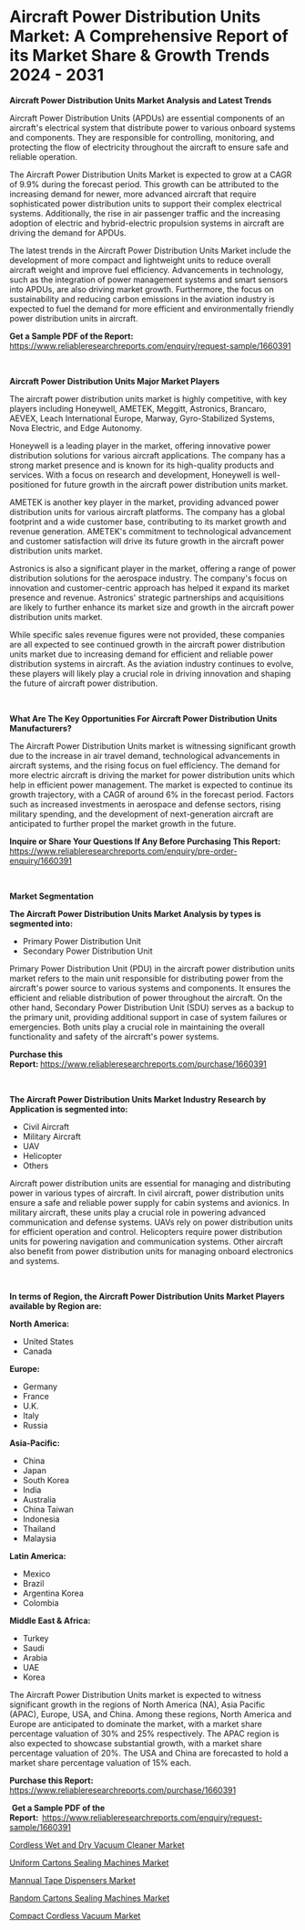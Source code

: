 <p><h1>Aircraft Power Distribution Units Market: A Comprehensive Report of its Market Share & Growth Trends 2024 - 2031</h1></p><p><strong>Aircraft Power Distribution Units Market Analysis and Latest Trends</strong></p>
<p><p>Aircraft Power Distribution Units (APDUs) are essential components of an aircraft's electrical system that distribute power to various onboard systems and components. They are responsible for controlling, monitoring, and protecting the flow of electricity throughout the aircraft to ensure safe and reliable operation.</p><p>The Aircraft Power Distribution Units Market is expected to grow at a CAGR of 9.9% during the forecast period. This growth can be attributed to the increasing demand for newer, more advanced aircraft that require sophisticated power distribution units to support their complex electrical systems. Additionally, the rise in air passenger traffic and the increasing adoption of electric and hybrid-electric propulsion systems in aircraft are driving the demand for APDUs.</p><p>The latest trends in the Aircraft Power Distribution Units Market include the development of more compact and lightweight units to reduce overall aircraft weight and improve fuel efficiency. Advancements in technology, such as the integration of power management systems and smart sensors into APDUs, are also driving market growth. Furthermore, the focus on sustainability and reducing carbon emissions in the aviation industry is expected to fuel the demand for more efficient and environmentally friendly power distribution units in aircraft.</p></p>
<p><strong>Get a Sample PDF of the Report:&nbsp;</strong> <a href="https://www.reliableresearchreports.com/enquiry/request-sample/1660391">https://www.reliableresearchreports.com/enquiry/request-sample/1660391</a></p>
<p>&nbsp;</p>
<p><strong>Aircraft Power Distribution Units Major Market Players</strong></p>
<p><p>The aircraft power distribution units market is highly competitive, with key players including Honeywell, AMETEK, Meggitt, Astronics, Brancaro, AEVEX, Leach International Europe, Marway, Gyro-Stabilized Systems, Nova Electric, and Edge Autonomy.</p><p>Honeywell is a leading player in the market, offering innovative power distribution solutions for various aircraft applications. The company has a strong market presence and is known for its high-quality products and services. With a focus on research and development, Honeywell is well-positioned for future growth in the aircraft power distribution units market.</p><p>AMETEK is another key player in the market, providing advanced power distribution units for various aircraft platforms. The company has a global footprint and a wide customer base, contributing to its market growth and revenue generation. AMETEK's commitment to technological advancement and customer satisfaction will drive its future growth in the aircraft power distribution units market.</p><p>Astronics is also a significant player in the market, offering a range of power distribution solutions for the aerospace industry. The company's focus on innovation and customer-centric approach has helped it expand its market presence and revenue. Astronics' strategic partnerships and acquisitions are likely to further enhance its market size and growth in the aircraft power distribution units market.</p><p>While specific sales revenue figures were not provided, these companies are all expected to see continued growth in the aircraft power distribution units market due to increasing demand for efficient and reliable power distribution systems in aircraft. As the aviation industry continues to evolve, these players will likely play a crucial role in driving innovation and shaping the future of aircraft power distribution.</p></p>
<p>&nbsp;</p>
<p><strong>What Are The Key Opportunities For Aircraft Power Distribution Units Manufacturers?</strong></p>
<p><p>The Aircraft Power Distribution Units market is witnessing significant growth due to the increase in air travel demand, technological advancements in aircraft systems, and the rising focus on fuel efficiency. The demand for more electric aircraft is driving the market for power distribution units which help in efficient power management. The market is expected to continue its growth trajectory, with a CAGR of around 6% in the forecast period. Factors such as increased investments in aerospace and defense sectors, rising military spending, and the development of next-generation aircraft are anticipated to further propel the market growth in the future.</p></p>
<p><strong>Inquire or Share Your Questions If Any Before Purchasing This Report:</strong> <a href="https://www.reliableresearchreports.com/enquiry/pre-order-enquiry/1660391">https://www.reliableresearchreports.com/enquiry/pre-order-enquiry/1660391</a></p>
<p>&nbsp;</p>
<p><strong>Market Segmentation</strong></p>
<p><strong>The Aircraft Power Distribution Units Market Analysis by types is segmented into:</strong></p>
<p><ul><li>Primary Power Distribution Unit</li><li>Secondary Power Distribution Unit</li></ul></p>
<p><p>Primary Power Distribution Unit (PDU) in the aircraft power distribution units market refers to the main unit responsible for distributing power from the aircraft's power source to various systems and components. It ensures the efficient and reliable distribution of power throughout the aircraft. On the other hand, Secondary Power Distribution Unit (SDU) serves as a backup to the primary unit, providing additional support in case of system failures or emergencies. Both units play a crucial role in maintaining the overall functionality and safety of the aircraft's power systems.</p></p>
<p><strong>Purchase this Report:&nbsp;</strong><a href="https://www.reliableresearchreports.com/purchase/1660391">https://www.reliableresearchreports.com/purchase/1660391</a></p>
<p>&nbsp;</p>
<p><strong>The Aircraft Power Distribution Units Market Industry Research by Application is segmented into:</strong></p>
<p><ul><li>Civil Aircraft</li><li>Military Aircraft</li><li>UAV</li><li>Helicopter</li><li>Others</li></ul></p>
<p><p>Aircraft power distribution units are essential for managing and distributing power in various types of aircraft. In civil aircraft, power distribution units ensure a safe and reliable power supply for cabin systems and avionics. In military aircraft, these units play a crucial role in powering advanced communication and defense systems. UAVs rely on power distribution units for efficient operation and control. Helicopters require power distribution units for powering navigation and communication systems. Other aircraft also benefit from power distribution units for managing onboard electronics and systems.</p></p>
<p>&nbsp;</p>
<p><strong>In terms of Region, the Aircraft Power Distribution Units Market Players available by Region are:</strong></p>
<p>
    <p> <strong> North America: </strong>
        <ul>
            <li>United States</li>
            <li>Canada</li>
        </ul>
        </p> 
    <p> <strong> Europe: </strong>
        <ul>
            <li>Germany</li>
            <li>France</li>
            <li>U.K.</li>
            <li>Italy</li>
            <li>Russia</li>
        </ul>
        </p> 
    <p> <strong> Asia-Pacific: </strong>
        <ul>
            <li>China</li>
            <li>Japan</li>
            <li>South Korea</li>
            <li>India</li>
            <li>Australia</li>
            <li>China Taiwan</li>
            <li>Indonesia</li>
            <li>Thailand</li>
            <li>Malaysia</li>
        </ul>
        </p> 
    <p> <strong> Latin America: </strong>
        <ul>
            <li>Mexico</li>
            <li>Brazil</li>
            <li>Argentina Korea</li>
            <li>Colombia</li>
        </ul>
        </p> 
    <p> <strong> Middle East & Africa: </strong>
        <ul>
            <li>Turkey</li>
            <li>Saudi</li>
            <li>Arabia</li>
            <li>UAE</li>
            <li>Korea</li>
        </ul>
    </p>
    </p>
<p><p>The Aircraft Power Distribution Units market is expected to witness significant growth in the regions of North America (NA), Asia Pacific (APAC), Europe, USA, and China. Among these regions, North America and Europe are anticipated to dominate the market, with a market share percentage valuation of 30% and 25% respectively. The APAC region is also expected to showcase substantial growth, with a market share percentage valuation of 20%. The USA and China are forecasted to hold a market share percentage valuation of 15% each.</p></p>
<p><strong>Purchase this Report: </strong><a href="https://www.reliableresearchreports.com/purchase/1660391">https://www.reliableresearchreports.com/purchase/1660391</a></p>
<p>&nbsp;<strong>Get a Sample PDF of the Report:&nbsp;&nbsp;</strong><a href="https://www.reliableresearchreports.com/enquiry/request-sample/1660391">https://www.reliableresearchreports.com/enquiry/request-sample/1660391</a></p>
<p><strong></strong></p>
<p><p><a href="https://view.publitas.com/reportprime-1/cordless-wet-and-dry-vacuum-cleaner-market-analysis-examines-its-scope-on-growth-opportunities-and-forecasted-trends-spanning-from-2024-to-2031/">Cordless Wet and Dry Vacuum Cleaner Market</a></p><p><a href="https://glittery-fuchsia-86a.notion.site/Uniform-Cartons-Sealing-Machines-Market-Share-Market-New-Trends-Analysis-Report-By-Type-By-Applic-986a19c4ccc6472bb76d1345e93f9606">Uniform Cartons Sealing Machines Market</a></p><p><a href="https://glittery-fuchsia-86a.notion.site/Mannual-Tape-Dispensers-Market-Challenges-Opportunities-and-Growth-Drivers-and-Major-Market-Playe-107f8f958a7f491da9bddf5589fda6c6">Mannual Tape Dispensers Market</a></p><p><a href="https://acidic-farm-354.notion.site/Random-Cartons-Sealing-Machines-Market-with-the-goal-of-estimating-the-market-size-and-future-growth-4d8d9bf8a413450ea4d338b61f5585ab">Random Cartons Sealing Machines Market</a></p><p><a href="https://view.publitas.com/reportprime-1/compact-cordless-vacuum-market-growth-market-trends-covid-19-impact-and-forecasts-for-period-from-2024-2031/">Compact Cordless Vacuum Market</a></p></p>